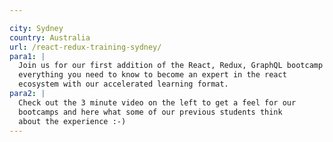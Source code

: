 ```yaml
---

city: Sydney
country: Australia
url: /react-redux-training-sydney/
para1: |
  Join us for our first addition of the React, Redux, GraphQL bootcamp in Sydney, Australia. Over 6 days we'll cover
  everything you need to know to become an expert in the react
  ecosystem with our accelerated learning format.
para2: |
  Check out the 3 minute video on the left to get a feel for our
  bootcamps and here what some of our previous students think
  about the experience :-)
---
```


